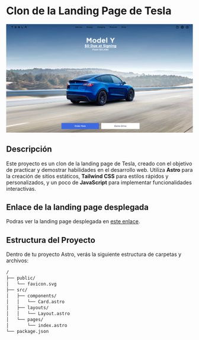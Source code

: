 # Clon de la Landing Page de Tesla

![Screenshot](public/Screenshot-preview.png)

## Descripción

Este proyecto es un clon de la landing page de Tesla, creado con el objetivo de practicar y demostrar habilidades en el desarrollo web. Utiliza **Astro** para la creación de sitios estáticos, **Tailwind CSS** para estilos rápidos y personalizados, y un poco de **JavaScript** para implementar funcionalidades interactivas.

## Enlace de la landing page desplegada
Podras ver la landing page desplegada en [este enlace](https://tesla-clone-hcoroneldev.netlify.app/).

## Estructura del Proyecto

Dentro de tu proyecto Astro, verás la siguiente estructura de carpetas y archivos:

```text
/
├── public/
│   └── favicon.svg
├── src/
│   ├── components/
│   │   └── Card.astro
│   ├── layouts/
│   │   └── Layout.astro
│   └── pages/
│       └── index.astro
└── package.json